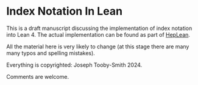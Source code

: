 # Index Notation In Lean

This is a draft manuscript discussing the implementation of index notation into Lean 4. 
The actual implementation can be found as part of [HepLean](https://github.com/HEPLean/HepLean).

All the material here is very likely to change (at this stage there are many many typos 
and spelling mistakes).

Everything is copyrighted: Joseph Tooby-Smith 2024.

Comments are welcome.